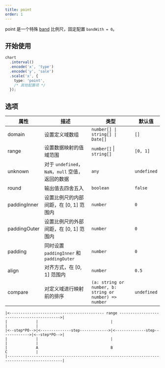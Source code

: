 ```yaml
---
title: point
order: 1
---
```


point 是一个特殊 [band](/spec/scale/band) 比例尺，固定配置 `bandWith = 0`。

## 开始使用

```ts
chart
  .interval()
  .encode('x', 'type')
  .encode('y', 'sale')
  .scale('x', {
    type: 'point',
    /* 其他配置项 */
  });
```

## 选项

| 属性 | 描述 | 类型 | 默认值|
| -------------| ----------------------------------------------------------- | -----| -------|
| domain       | 设置定义域数组 | `number[] \| string[] \| Date[]`              | `[]` |
| range        | 设置数据映射的值域范围                                          | `number[]` \| `string[]` | `[0, 1]` |
| unknown      | 对于 `undefined`， `NaN`，`null` 空值，返回的数据               | `any` | `undefined` |
| round        | 输出值去四舍五入                                               | `boolean` | `false` |
| paddingInner | 设置比例尺的内部间距，在 [0, 1] 范围内                            | `number` | `0` |
| paddingOuter | 设置比例尺的外部间距，在 [0, 1] 范围内                            | `number` | `0` |
| padding      | 同时设置 `paddingInner` 和 `paddingOuter`                     | `number` | `0` |
| align        | 对齐方式，在 [0, 1] 范围内                                      | `number` | `0.5` |
| compare      | 对定义域进行映射前的排序                                         | `(a: string or number, b: string or number) => number`| `undefined`  |

```plain
|<------------------------------------------- range ------------------------------------------->|
|             |                                 |                                 |             |
|<--step*PO-->|<--------------step------------->|<--------------step------------->|<--step*PO-->|
|             |                                 |                                 |             |
|             A                                 B                                 C             |
|-----------------------------------------------------------------------------------------------|
```
